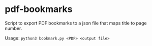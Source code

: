# pdf-bookmarks

Script to export PDF bookmarks to a json file that maps title to page number. 

Usage: 
```python3 bookmark.py <PDF> <output file>```
